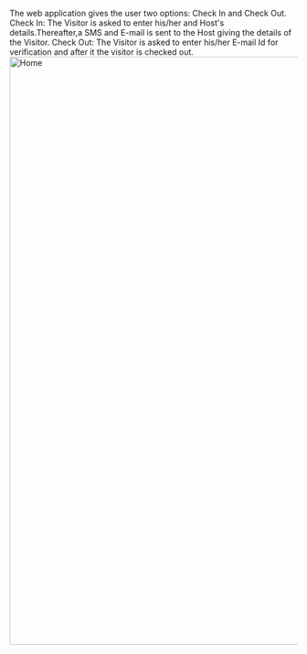 The web application gives the user two options: Check In and Check Out.
Check In: The Visitor is asked to enter his/her and Host's details.Thereafter,a SMS and E-mail is sent to the Host giving the details of the Visitor.
Check Out: The Visitor is asked to enter his/her E-mail Id for verification and after it the visitor is checked out.
<img width="1920" height="1030" alt="Home" src="https://github.com/user-attachments/assets/ee823cf8-d878-4a84-9096-ae21d1ccf2c3" />
